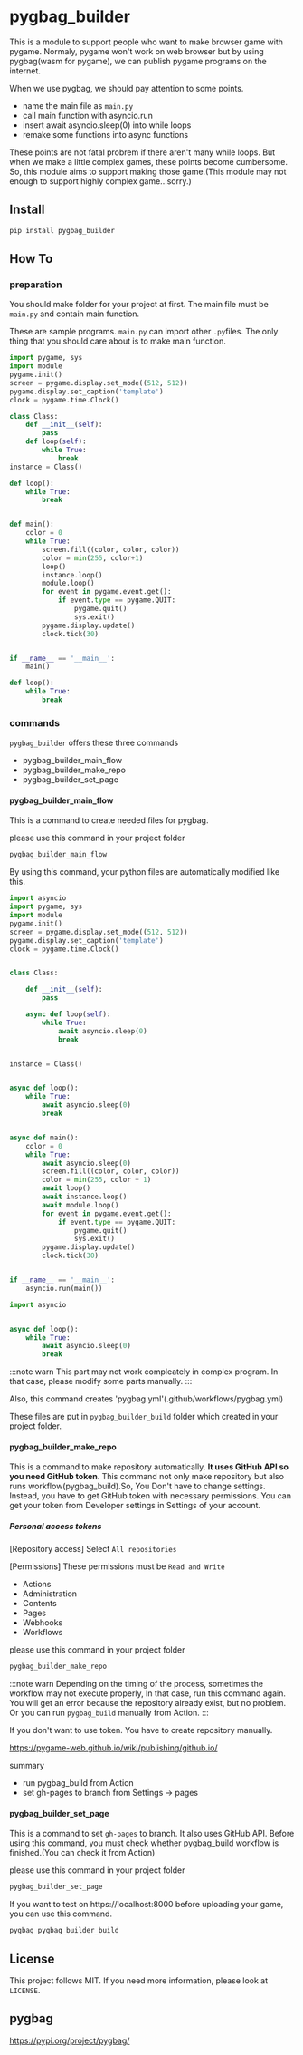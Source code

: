 # pygbag_builder
This is a module to support people who want to make browser game with pygame. Normaly, pygame won't work on web browser but by using pygbag(wasm for pygame), we can publish pygame programs on the internet. 

When we use pygbag, we should pay attention to some points.
 - name the main file as `main.py`
 - call main function with asyncio.run
 - insert await asyncio.sleep(0) into while loops
 - remake some functions into async functions

These points are not fatal probrem if there aren't many while loops. But when we make a little complex games, these points become cumbersome. So, this module aims to support making those game.(This module may not enough to support highly complex game...sorry.)

## Install

```sh
pip install pygbag_builder
```

## How To
### preparation
You should make folder for your project at first. The main file must be `main.py` and contain main function. 

These are sample programs. `main.py` can import other `.py`files. The only thing that you should care about is to make main function.

```python:main.py
import pygame, sys
import module
pygame.init()
screen = pygame.display.set_mode((512, 512))
pygame.display.set_caption('template')
clock = pygame.time.Clock()

class Class:
    def __init__(self):
        pass
    def loop(self):
        while True:
            break
instance = Class()

def loop():
    while True:
        break


def main():
    color = 0
    while True:
        screen.fill((color, color, color))
        color = min(255, color+1)
        loop()
        instance.loop()
        module.loop()
        for event in pygame.event.get():
            if event.type == pygame.QUIT:
                pygame.quit()
                sys.exit()
        pygame.display.update()
        clock.tick(30)


if __name__ == '__main__':
    main()
```

```python:module.py
def loop():
    while True:
        break
```
### commands
`pygbag_builder` offers these three commands
- pygbag_builder_main_flow
- pygbag_builder_make_repo
- pygbag_builder_set_page

#### pygbag_builder_main_flow
This is a command to create needed files for pygbag.

please use this command in your project folder
```sh
pygbag_builder_main_flow
```

By using this command, your python files are automatically modified like this.
```python:main.py
import asyncio
import pygame, sys
import module
pygame.init()
screen = pygame.display.set_mode((512, 512))
pygame.display.set_caption('template')
clock = pygame.time.Clock()


class Class:

    def __init__(self):
        pass

    async def loop(self):
        while True:
            await asyncio.sleep(0)
            break


instance = Class()


async def loop():
    while True:
        await asyncio.sleep(0)
        break


async def main():
    color = 0
    while True:
        await asyncio.sleep(0)
        screen.fill((color, color, color))
        color = min(255, color + 1)
        await loop()
        await instance.loop()
        await module.loop()
        for event in pygame.event.get():
            if event.type == pygame.QUIT:
                pygame.quit()
                sys.exit()
        pygame.display.update()
        clock.tick(30)


if __name__ == '__main__':
    asyncio.run(main())
```
```python:module.py
import asyncio


async def loop():
    while True:
        await asyncio.sleep(0)
        break
```

:::note warn
This part may not work compleately in complex program. In that case, please modify some parts manually.
:::

Also, this command creates 'pygbag.yml'(.github/workflows/pygbag.yml)

These files are put in `pygbag_builder_build` folder which created in your project folder.

#### pygbag_builder_make_repo
This is a command to make repository automatically. **It uses GitHub API so you need GitHub token**. This command not only make repository but also runs workflow(pygbag_build).So, You Don't have to change settings. Instead, you have to get GitHub token with necessary permissions. You can get your token from Developer settings in Settings of your account.

##### Personal access tokens
[Repository access] Select `All repositories`

[Permissions]
These permissions must be `Read and Write`
- Actions
- Administration
- Contents
- Pages
- Webhooks
- Workflows 

please use this command in your project folder
```sh
pygbag_builder_make_repo
```
:::note warn
Depending on the timing of the process, sometimes the workflow may not execute properly, In that case, run this command again. You will get an error because the repository already exist, but no problem. Or you can run `pygbag_build` manually from Action.
:::

If you don't want to use token. You have to create repository manually.

https://pygame-web.github.io/wiki/publishing/github.io/

summary
- run pygbag_build from Action
- set gh-pages to branch from Settings → pages

#### pygbag_builder_set_page
This is a command to set `gh-pages` to branch. It also uses GitHub API.
Before using this command, you must check whether pygbag_build workflow is finished.(You can check it from Action)

please use this command in your project folder
```sh
pygbag_builder_set_page
```

If you want to test on https://localhost:8000 before uploading your game, you can use this command.
```sh
pygbag pygbag_builder_build
```



## License
This project follows MIT. If you need more information, please look at `LICENSE`.

## pygbag
https://pypi.org/project/pygbag/